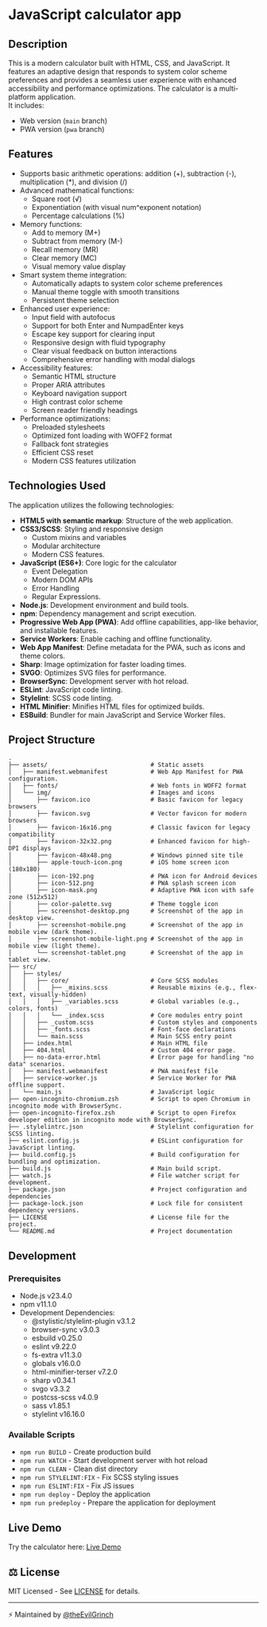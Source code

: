 # JavaScript calculator app 

## Description
This is a modern calculator built with HTML, CSS, and JavaScript. It features an adaptive design that responds to system color scheme preferences and provides a seamless user experience with enhanced accessibility and performance optimizations. The calculator is a multi-platform application. <br>
It includes:  
- Web version (`main` branch)  
- PWA version (`pwa` branch)  

[//]: # (- Electron desktop app &#40;`electron` branch&#41;.)

## Features
- Supports basic arithmetic operations: addition (+), subtraction (-), multiplication (*), and division (/)
- Advanced mathematical functions:
  - Square root (√)
  - Exponentiation (with visual num^exponent notation)
  - Percentage calculations (%)
- Memory functions:
  - Add to memory (M+)
  - Subtract from memory (M-)
  - Recall memory (MR)
  - Clear memory (MC)
  - Visual memory value display
- Smart system theme integration:
  - Automatically adapts to system color scheme preferences
  - Manual theme toggle with smooth transitions
  - Persistent theme selection
- Enhanced user experience:
  - Input field with autofocus
  - Support for both Enter and NumpadEnter keys
  - Escape key support for clearing input
  - Responsive design with fluid typography
  - Clear visual feedback on button interactions
  - Comprehensive error handling with modal dialogs
- Accessibility features:
  - Semantic HTML structure
  - Proper ARIA attributes
  - Keyboard navigation support
  - High contrast color scheme
  - Screen reader friendly headings
- Performance optimizations:
  - Preloaded stylesheets
  - Optimized font loading with WOFF2 format
  - Fallback font strategies
  - Efficient CSS reset
  - Modern CSS features utilization

## Technologies Used

The application utilizes the following technologies:

- **HTML5 with semantic markup**: Structure of the web application.
- **CSS3/SCSS**: Styling and responsive design
  - Custom mixins and variables
  - Modular architecture
  - Modern CSS features.
- **JavaScript (ES6+)**: Core logic for the calculator
  - Event Delegation
  - Modern DOM APIs
  - Error Handling
  - Regular Expressions.
- **Node.js**: Development environment and build tools.
- **npm**: Dependency management and script execution.
- **Progressive Web App (PWA)**: Add offline capabilities, app-like behavior, and installable features.
- **Service Workers**: Enable caching and offline functionality.
- **Web App Manifest**: Define metadata for the PWA, such as icons and theme colors.
- **Sharp**: Image optimization for faster loading times.
- **SVGO**: Optimizes SVG files for performance.
- **BrowserSync**: Development server with hot reload.
- **ESLint**: JavaScript code linting.
- **Stylelint**: SCSS code linting.
- **HTML Minifier**: Minifies HTML files for optimized builds.
- **ESBuild**: Bundler for main JavaScript and Service Worker files.

## Project Structure
```
.
├── assets/                             # Static assets
│   ├── manifest.webmanifest            # Web App Manifest for PWA configuration.
│   ├── fonts/                          # Web fonts in WOFF2 format
│   └── img/                            # Images and icons
│       ├── favicon.ico                 # Basic favicon for legacy browsers
│       ├── favicon.svg                 # Vector favicon for modern browsers
│       ├── favicon-16x16.png           # Classic favicon for legacy compatibility
│       ├── favicon-32x32.png           # Enhanced favicon for high-DPI displays
│       ├── favicon-48x48.png           # Windows pinned site tile
│       ├── apple-touch-icon.png        # iOS home screen icon (180x180)
│       ├── icon-192.png                # PWA icon for Android devices
│       ├── icon-512.png                # PWA splash screen icon
│       ├── icon-mask.png               # Adaptive PWA icon with safe zone (512x512)
│       ├── color-palette.svg           # Theme toggle icon
│       ├── screenshot-desktop.png      # Screenshot of the app in desktop view.
│       ├── screenshot-mobile.png       # Screenshot of the app in mobile view (dark theme).
│       ├── screenshot-mobile-light.png # Screenshot of the app in mobile view (light theme).
│       └── screenshot-tablet.png       # Screenshot of the app in tablet view.
├── src/                   
│   ├── styles/            
│   │   ├── core/                       # Core SCSS modules
│   │   │   ├── _mixins.scss            # Reusable mixins (e.g., flex-text, visually-hidden)
│   │   │   ├── _variables.scss         # Global variables (e.g., colors, fonts)
│   │   │   └── _index.scss             # Core modules entry point
│   │   ├── _custom.scss                # Custom styles and components
│   │   ├── _fonts.scss                 # Font-face declarations
│   │   └── main.scss                   # Main SCSS entry point
│   ├── index.html                      # Main HTML file
│   ├── 404.html                        # Custom 404 error page.
│   ├── no-data-error.html              # Error page for handling "no data" scenarios.
│   ├── manifest.webmanifest            # PWA manifest file
│   ├── service-worker.js               # Service Worker for PWA offline support.
│   └── main.js                         # JavaScript logic
├── open-incognito-chromium.zsh         # Script to open Chromium in incognito mode with BrowserSync.
├── open-incognito-firefox.zsh          # Script to open Firefox developer edition in incognito mode with BrowserSync.
├── .stylelintrc.json                   # Stylelint configuration for SCSS linting.
├── eslint.config.js                    # ESLint configuration for JavaScript linting.
├── build.config.js                     # Build configuration for bundling and optimization.
├── build.js                            # Main build script.
├── watch.js                            # File watcher script for development.
├── package.json                        # Project configuration and dependencies
├── package-lock.json                   # Lock file for consistent dependency versions.
├── LICENSE                             # License file for the project.
└── README.md                           # Project documentation
```

## Development

### Prerequisites

- Node.js v23.4.0
- npm v11.1.0
- Development Dependencies:
  - @stylistic/stylelint-plugin v3.1.2
  - browser-sync v3.0.3
  - esbuild v0.25.0
  - eslint v9.22.0
  - fs-extra v11.3.0
  - globals v16.0.0
  - html-minifier-terser v7.2.0
  - sharp v0.34.1
  - svgo v3.3.2
  - postcss-scss v4.0.9
  - sass v1.85.1
  - stylelint v16.16.0

### Available Scripts
- `npm run BUILD` - Create production build
- `npm run WATCH` - Start development server with hot reload
- `npm run CLEAN` - Clean dist directory
- `npm run STYLELINT:FIX` - Fix SCSS styling issues
- `npm run ESLINT:FIX` - Fix JS issues
- `npm run deploy` - Deploy the application
- `npm run predeploy` - Prepare the application for deployment

## Live Demo
Try the calculator here: [Live Demo](https://theevilgrinch.github.io/js-calculator-app/)

## ⚖️ License

MIT Licensed - See [LICENSE](LICENSE) for details.

---

⚡ Maintained by [@theEvilGrinch](https://github.com/theEvilGrinch)